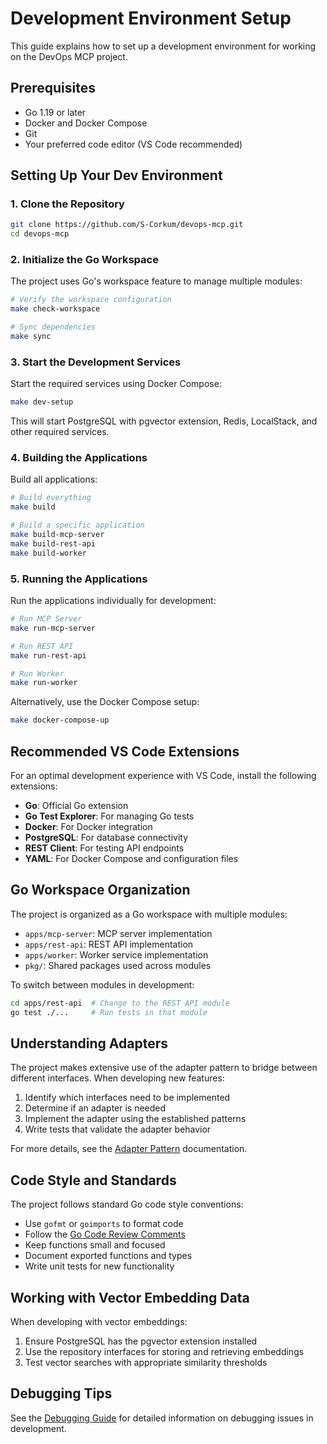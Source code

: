 # Development Environment Setup

This guide explains how to set up a development environment for working on the DevOps MCP project.

## Prerequisites

- Go 1.19 or later
- Docker and Docker Compose
- Git
- Your preferred code editor (VS Code recommended)

## Setting Up Your Dev Environment

### 1. Clone the Repository

```bash
git clone https://github.com/S-Corkum/devops-mcp.git
cd devops-mcp
```

### 2. Initialize the Go Workspace

The project uses Go's workspace feature to manage multiple modules:

```bash
# Verify the workspace configuration
make check-workspace

# Sync dependencies
make sync
```

### 3. Start the Development Services

Start the required services using Docker Compose:

```bash
make dev-setup
```

This will start PostgreSQL with pgvector extension, Redis, LocalStack, and other required services.

### 4. Building the Applications

Build all applications:

```bash
# Build everything
make build

# Build a specific application
make build-mcp-server
make build-rest-api
make build-worker
```

### 5. Running the Applications

Run the applications individually for development:

```bash
# Run MCP Server
make run-mcp-server

# Run REST API
make run-rest-api

# Run Worker
make run-worker
```

Alternatively, use the Docker Compose setup:

```bash
make docker-compose-up
```

## Recommended VS Code Extensions

For an optimal development experience with VS Code, install the following extensions:

- **Go**: Official Go extension
- **Go Test Explorer**: For managing Go tests
- **Docker**: For Docker integration
- **PostgreSQL**: For database connectivity
- **REST Client**: For testing API endpoints
- **YAML**: For Docker Compose and configuration files

## Go Workspace Organization

The project is organized as a Go workspace with multiple modules:

- `apps/mcp-server`: MCP server implementation
- `apps/rest-api`: REST API implementation
- `apps/worker`: Worker service implementation
- `pkg/`: Shared packages used across modules

To switch between modules in development:

```bash
cd apps/rest-api  # Change to the REST API module
go test ./...     # Run tests in that module
```

## Understanding Adapters

The project makes extensive use of the adapter pattern to bridge between different interfaces. When developing new features:

1. Identify which interfaces need to be implemented
2. Determine if an adapter is needed
3. Implement the adapter using the established patterns
4. Write tests that validate the adapter behavior

For more details, see the [Adapter Pattern](../architecture/adapter-pattern.md) documentation.

## Code Style and Standards

The project follows standard Go code style conventions:

- Use `gofmt` or `goimports` to format code
- Follow the [Go Code Review Comments](https://github.com/golang/go/wiki/CodeReviewComments)
- Keep functions small and focused
- Document exported functions and types
- Write unit tests for new functionality

## Working with Vector Embedding Data

When developing with vector embeddings:

1. Ensure PostgreSQL has the pgvector extension installed
2. Use the repository interfaces for storing and retrieving embeddings
3. Test vector searches with appropriate similarity thresholds

## Debugging Tips

See the [Debugging Guide](debugging-guide.md) for detailed information on debugging issues in development.
